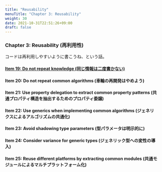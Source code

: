 ```yaml
---
title: "Reusability"
menuTitle: "Chapter 3: Reusability"
weight: 30
date: 2021-10-31T22:51:26+09:00
draft: false
---
```


### Chapter 3: Reusability (再利用性)

コードは再利用しやすいように書こうね、という話。

#### [Item 19: Do not repeat knowledge (同じ情報は二度書かない)](/effective_kotlin/part_2/chapter_3/item_19_do_not_repeat_knowledge)

#### Item 20: Do not repeat common algorithms (車輪の再開発はやめよう)

#### Item 21: Use property delegation to extract common property patterns (共通プロパティ構造を抽出するためのプロパティ委譲)

#### Item 22: Use generics when implementing common algorithms (ジェネリクスによるアルゴリズムの共通化)

#### Item 23: Avoid shadowing type parameters (型パラメータは明示的に)

#### Item 24: Consider variance for generic types (ジェネリック型への変性の導入)

#### Item 25: Reuse different platforms by extracting common modules (共通モジュールによるマルチプラットフォーム化)
